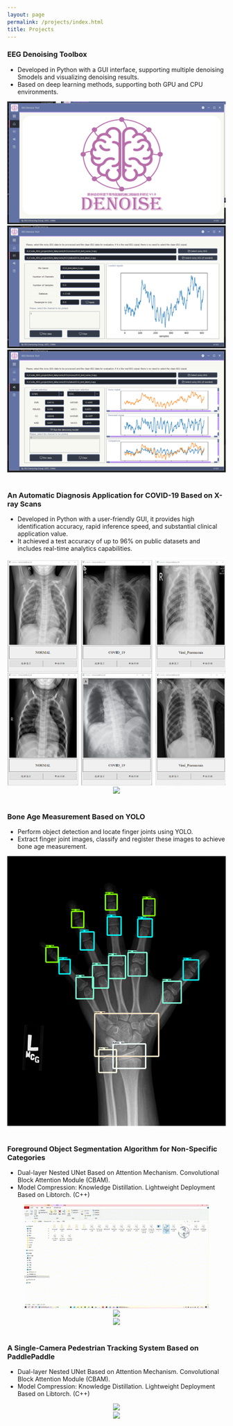 ```yaml
---
layout: page
permalink: /projects/index.html
title: Projects
---
```


### EEG Denoising Toolbox

- Developed in Python with a GUI interface, supporting multiple denoising Smodels and visualizing denoising results.<br>
- Based on deep learning methods, supporting both GPU and CPU environments.<br>

<div align=center>
	<img src="/images/projects/EEG_1.png"/>
</div>

<div align=center>
	<img src="/images/projects/EEG_2.png"/>
</div>

<div align=center>
	<img src="/images/projects/EEG_3.png"/>
</div>
<br>

### An Automatic Diagnosis Application for COVID-19 Based on X-ray Scans

- Developed in Python with a user-friendly GUI, it provides high identification accuracy, rapid inference speed, and substantial clinical application value.<br>
- It achieved a test accuracy of up to 96% on public datasets and includes real-time analytics capabilities.<br>

<div align=center>
	<img src="/images/projects/covid_1.png"/>
</div>

<div align=center>
	<img src="/images/projects/covid_2.png"/>
</div>
<br>

### Bone Age Measurement Based on YOLO

- Perform object detection and locate finger joints using YOLO.<br>
- Extract finger joint images, classify and register these images to achieve bone age measurement.<br>

<div align=center>
	<img src="/images/projects/bone_age.png"/>
</div>
<br>

### Foreground Object Segmentation Algorithm for Non-Specific Categories

- Dual-layer Nested UNet Based on Attention Mechanism. Convolutional Block Attention Module (CBAM).<br>
- Model Compression: Knowledge Distillation. Lightweight Deployment Based on Libtorch. (C++)<br>

<div align=center>
	<img src="/videos/video_dan_1.gif"/>
</div>

<div align=center>
	<img src="/videos/video_dan_2.gif"/>
</div>

<div align=center>
	<img src="/videos/video_dan_3.gif"/>
</div>
<br>

### A Single-Camera Pedestrian Tracking System Based on PaddlePaddle

- Dual-layer Nested UNet Based on Attention Mechanism. Convolutional Block Attention Module (CBAM).<br>
- Model Compression: Knowledge Distillation. Lightweight Deployment Based on Libtorch. (C++)<br>

<div align=center>
	<img src="/videos/video_detection_1.gif"/>
</div>

<div align=center>
	<img src="/videos/video_detection_2.gif"/>
</div>


<br>
